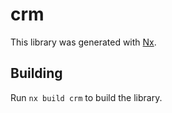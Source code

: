 # crm

This library was generated with [Nx](https://nx.dev).

## Building

Run `nx build crm` to build the library.
